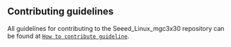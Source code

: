 ## Contributing guidelines

All guidelines for contributing to the Seeed_Linux_mgc3x30 repository can be found at [`How to contribute guideline`](https://github.com/Seeed-Studio/Seeed_Linux_mgc3x30/wiki/How_to_contribute).
